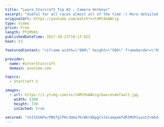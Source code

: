 ```yaml
---
title: "Learn Starcraft Tip #2 - Camera Hotkeys"
excerpt: "Useful for all races almost all of the time :) More detailed guides/tutorials under the learn to play starcraft playlist."
originalUrl: https://youtube.com/watch?v=t4Ml0nAWcig
type: video
price: Free
length: PT1M56S
publishedDateTime: 2017-10-23T18:17:42Z
heat: 53

featuredContent: "<iframe width=\"800\" height=\"500\" frameborder=\"0\" src=\"https://www.youtube.com/embed/t4Ml0nAWcig\" allow=\"accelerometer; autoplay; encrypted-media; gyroscope; picture-in-picture\" allowfullscreen></iframe>"

provider:
  name: WinterStarcraft
  domain: youtube.com

topics:
  - StarCraft 2

images:
  - url: https://i.ytimg.com/vi/t4Ml0nAWcig/maxresdefault.jpg
    width: 1280
    height: 720
    isCached: true

secured: "nSI1UVAPe/PBbTglPHc3Qmx7KcWktQkpgtx14iaepamfdRIMUP1uxutZ+b64a54/9PNjIk/dnqtlRV4q7Ouh5ocYRmf4BHREDA7irchd0KA4xxv8znYfBfp22V6cmebcXIz79/h4neM8u/6UyWdP8U5DZVjQOD4ImQvhw8oPmfEl+gkoPSLS4/zbOBjwGAdROZCXiKM7eLL8bicUaLy0nlV+IAXeZWeMynF0ZtEavz2yPTCP8zB0atNBSNJEV3Vbib+tB82s+Y5Ay8WCnDY7//iMebp/vMgrFcAuc3KEWULRun/Ttuj3fn/3Qz2nEfBr0i1glnTRerTiQ0UTgR7p0QOhbQLvs2GQynn9xZNu/6aMFN8+EAWYSYiYM4u8l4NiVZ/+xxPps5pciyH2/arvVWBFllDzaaLXrpgaIGLGWqw=;7apcDXnNPOCHBlvu/hlS1Q=="
---
```


